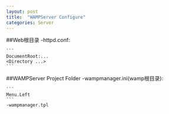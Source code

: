 ```yaml
---
layout: post
title:  "WAMPServer Configure"
categories: Server
---
```


##Web根目录
    -httpd.conf:
    
    ```
    DocumentRoot:...
    <Directory ...>
    ```

##WAMPServer Project Folder
    -wampmanager.ini(wamp根目录):
    
    ```
    Menu.Left
    ```
    -wampmanager.tpl

